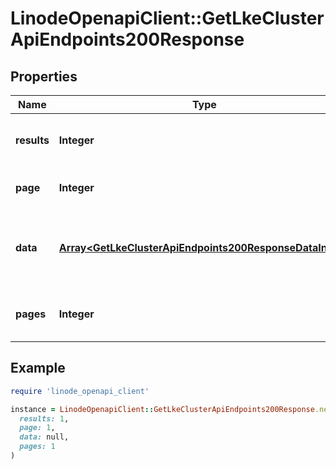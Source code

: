 # LinodeOpenapiClient::GetLkeClusterApiEndpoints200Response

## Properties

| Name | Type | Description | Notes |
| ---- | ---- | ----------- | ----- |
| **results** | **Integer** | __Read-only__ The total number of results. | [optional][readonly] |
| **page** | **Integer** | __Read-only__ The current [page](https://techdocs.akamai.com/linode-api/reference/pagination). | [optional][readonly] |
| **data** | [**Array&lt;GetLkeClusterApiEndpoints200ResponseDataInner&gt;**](GetLkeClusterApiEndpoints200ResponseDataInner.md) | The Kubernetes API server endpoints for this cluster. | [optional] |
| **pages** | **Integer** | __Read-only__ The total number of [pages](https://techdocs.akamai.com/linode-api/reference/pagination). | [optional][readonly] |

## Example

```ruby
require 'linode_openapi_client'

instance = LinodeOpenapiClient::GetLkeClusterApiEndpoints200Response.new(
  results: 1,
  page: 1,
  data: null,
  pages: 1
)
```

